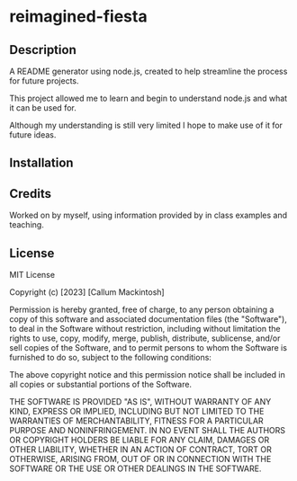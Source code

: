 # reimagined-fiesta

## Description

A README generator using node.js, created to help streamline the process for future projects.

This project allowed me to learn and begin to understand node.js and what it can be used for.

Although my understanding is still very limited I hope to make use of it for future ideas.



## Installation



## Credits

Worked on by myself, using information provided by in class examples and teaching.

## License

MIT License

Copyright (c) [2023] [Callum Mackintosh]

Permission is hereby granted, free of charge, to any person obtaining a copy
of this software and associated documentation files (the "Software"), to deal
in the Software without restriction, including without limitation the rights
to use, copy, modify, merge, publish, distribute, sublicense, and/or sell
copies of the Software, and to permit persons to whom the Software is
furnished to do so, subject to the following conditions:

The above copyright notice and this permission notice shall be included in all
copies or substantial portions of the Software.

THE SOFTWARE IS PROVIDED "AS IS", WITHOUT WARRANTY OF ANY KIND, EXPRESS OR
IMPLIED, INCLUDING BUT NOT LIMITED TO THE WARRANTIES OF MERCHANTABILITY,
FITNESS FOR A PARTICULAR PURPOSE AND NONINFRINGEMENT. IN NO EVENT SHALL THE
AUTHORS OR COPYRIGHT HOLDERS BE LIABLE FOR ANY CLAIM, DAMAGES OR OTHER
LIABILITY, WHETHER IN AN ACTION OF CONTRACT, TORT OR OTHERWISE, ARISING FROM,
OUT OF OR IN CONNECTION WITH THE SOFTWARE OR THE USE OR OTHER DEALINGS IN THE
SOFTWARE.
